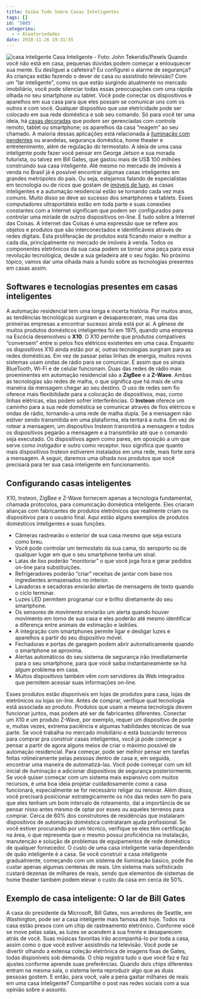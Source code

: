 ```yaml
---
title: Saiba Tudo Sobre Casas Inteligentes
tags: []
id: '5885'
categories:
  - - Aleatoriedades
date: 2018-11-26 19:31:55
---
```


![casa inteligente](http://natalia.blog.br/wp-content/uploads/2018/11/casa-inteligente.jpg "casa inteligente") Casa Inteligente - Foto: John Tekeridis/Pexels Quando você não está em casa, pequenas dúvidas podem começar a enlouquecer sua mente. Eu desliguei a cafeteira? Eu configurei o alarme de segurança? As crianças estão fazendo o dever de casa ou assistindo televisão? Com um "lar inteligente", como os que estão surgindo atualmente no mercado imobiliário, você pode silenciar todas essas preocupações com uma rápida olhada no seu smartphone ou tablet. Você pode conectar os dispositivos e aparelhos em sua casa para que eles possam se comunicar uns com os outros e com você. Qualquer dispositivo que use eletricidade pode ser colocado em sua rede doméstica e sob seu comando. Só para você ter uma ideia, há [casas decoradas](https://www.decoracaoweb.com.br/casas/vantagens-de-morar-em-casa/) que podem ser gerenciadas com controle remoto, tablet ou smartphone; os aparelhos da casa “reagem” ao seu chamado. A maioria dessas aplicações está relacionada à [iluminação com pendentes](https://www.decoracaoweb.com.br/dicas-e-reformas/decoracao-com-pendentes/) ou arandelas, segurança doméstica, home theater e entretenimento, além de regulação do termostato. A ideia de uma casa inteligente pode fazer você pensar em George Jetson e sua morada futurista, ou talvez em Bill Gates, que gastou mais de US$ 100 milhões construindo sua casa inteligente.  Até mesmo no mercado de imóveis à venda no Brasil já é possível encontrar algumas casas inteligentes em grandes metrópoles do país. Ou seja, estejamos falando de especialistas em tecnologia ou de ricos que gostam de [imóveis de luxo](https://www.decoracaoweb.com.br/casas/casas-dos-sonhos/), as casas inteligentes e a automação residencial estão se tornando cada vez mais comuns. Muito disso se deve ao sucesso dos smartphones e tablets. Esses computadores ultraportáteis estão em toda parte e suas conexões constantes com a Internet significam que podem ser configurados para controlar uma miríade de outros dispositivos on-line. É tudo sobre a Internet das Coisas. A Internet das Coisas é uma expressão que se refere aos objetos e produtos que são interconectados e identificáveis através de redes digitais. Esta proliferação de produtos está ficando maior e melhor a cada dia, principalmente no mercado de imóveis à venda.  Todos os componentes eletrônicos da sua casa podem se tornar uma peça para essa revolução tecnológica, desde a sua geladeira até o seu fogão. No próximo tópico, vamos dar uma olhada mais a fundo sobre as tecnologias presentes em casas assim.

## Softwares e tecnologias presentes em casas inteligentes

A automação residencial tem uma longa e incerta história. Por muitos anos, as tendências tecnológicas surgiram e desapareceram, mas uma das primeiras empresas a encontrar sucesso ainda está por aí. A gênese de muitos produtos domésticos inteligentes foi em 1975, quando uma empresa na Escócia desenvolveu o **X10**. O X10 permite que produtos compatíveis “conversem” entre si pelos fios elétricos existentes em uma casa. Enquanto os dispositivos X10 ainda estão por aí, outras tecnologias surgiram para as redes domésticas. Em vez de passar pelas linhas de energia, muitos novos sistemas usam ondas de rádio para se comunicar. É assim que os sinais BlueTooth, Wi-Fi e de celular funcionam. Duas das redes de rádio mais proeminentes em automação residencial são a **ZigBee** e a **Z-Wave**. Ambas as tecnologias são redes de malha, o que significa que há mais de uma maneira da mensagem chegar ao seu destino. O uso de redes sem fio oferece mais flexibilidade para a colocação de dispositivos, mas, como linhas elétricas, elas podem sofrer interferências. O **Insteon** oferece um caminho para a sua rede doméstica se comunicar através de fios elétricos e ondas de rádio, tornando-a uma rede de malha dupla. Se a mensagem não estiver sendo transmitida em uma plataforma, ela tentará a outra. Em vez de rotear a mensagem, um dispositivo Insteon transmitirá a mensagem e todos os dispositivos pegarão a mensagem e a transmitirão até que o comando seja executado. Os dispositivos agem como pares, em oposição a um que serve como instigador e outro como receptor. Isso significa que quanto mais dispositivos Insteon estiverem instalados em uma rede, mais forte será a mensagem. A seguir, daremos uma olhada nos produtos que você precisará para ter sua casa inteligente em funcionamento.

## Configurando casas inteligentes

X10, Insteon, ZigBee e Z-Wave fornecem apenas a tecnologia fundamental, chamada protocolos, para comunicação doméstica inteligente. Eles criaram alianças com fabricantes de produtos eletrônicos que realmente criam os dispositivos para o usuário final. Aqui estão alguns exemplos de produtos domésticos inteligentes e suas funções.  

*   Câmeras rastrearão o exterior de sua casa mesmo que seja escura como breu.
*   Você pode controlar um termostato da sua cama, do aeroporto ou de qualquer lugar em que o seu smartphone tenha um sinal.
*   Latas de lixo poderão “monitorar” o que você joga fora e gerar pedidos on-line para substituições.
*   Refrigeradores poderão “criar” receitas de jantar com base nos ingredientes armazenados no interior.
*   Lavadoras e secadoras enviarão alertas de mensagens de texto quando o ciclo terminar.
*   Luzes LED permitem programar cor e brilho diretamente do seu smartphone.
*   Os sensores de movimento enviarão um alerta quando houver movimento em torno de sua casa e eles poderão até mesmo identificar a diferença entre animais de estimação e ladrões.
*   A integração com smartphones permite ligar e desligar luzes e aparelhos a partir do seu dispositivo móvel.
*   Fechaduras e portas de garagem podem abrir automaticamente quando o smartphone se aproxima.
*   Alertas automáticos do seu sistema de segurança irão imediatamente para o seu smartphone, para que você saiba instantaneamente se há algum problema em casa.
*   Muitos dispositivos também vêm com servidores da Web integrados que permitem acessar suas informações on-line.

Esses produtos estão disponíveis em lojas de produtos para casa, lojas de eletrônicos ou lojas on-line. Antes de comprar, verifique qual tecnologia está associada ao produto. Produtos que usam a mesma tecnologia devem funcionar juntos, mas podem até ser de fabricantes diferentes. Conectar um X10 e um produto Z-Wave, por exemplo, requer um dispositivo de ponte e, muitas vezes, extrema paciência e algumas habilidades técnicas de sua parte. Se você trabalha no mercado imobiliário e está buscando terrenos para comprar pra construir casas inteligentes, você já pode começar a pensar a partir de agora alguns meios de criar o máximo possível de automação residencial. Para começar, pode ser melhor pensar em tarefas feitas rotineiramente pelas pessoas dentro de casa e, em seguida, encontrar uma maneira de automatizá-las. Você pode começar com um kit inicial de iluminação e adicionar dispositivos de segurança posteriormente. Se você quiser começar com um sistema mais expansivo com muitos recursos, é uma boa ideia projetar cuidadosamente como a casa funcionará, especialmente se for necessário religar ou renovar. Além disso, você precisará posicionar estrategicamente os nós das redes sem fio para que eles tenham um bom intervalo de roteamento, daí a importância de se pensar nisso antes mesmo de optar por esses ou aqueles terrenos para comprar. Cerca de 60% dos construtores de residências que instalaram dispositivos de automação doméstica contrataram ajuda profissional. Se você estiver procurando por um técnico, verifique se eles têm certificação na área, o que representa que o mesmo possui proficiência na instalação, manutenção e solução de problemas de equipamentos de rede doméstica de qualquer fornecedor. O custo de uma casa inteligente varia dependendo de quão inteligente é a casa. Se você construir a casa inteligente gradualmente, começando com um sistema de iluminação básico, pode lhe custar apenas algumas centenas de reais. Um sistema mais sofisticado custará dezenas de milhares de reais, sendo que elementos de sistemas de home theater também podem elevar o custo da casa em cerca de 50%.

## Exemplo de casa inteligente: O lar de Bill Gates

A casa do presidente da Microsoft, Bill Gates, nos arredores de Seattle, em Washington, pode ser a casa inteligente mais famosa até hoje. Todos na casa estão presos com um chip de rastreamento eletrônico. Conforme você se move pelas salas, as luzes se acendem à sua frente e desaparecem atrás de você. Suas músicas favoritas irão acompanhá-lo por toda a casa, assim como o que você estiver assistindo na televisão. Você pode se divertir olhando a extensa coleção eletrônica de imagens fixas de Gates, todas disponíveis sob demanda. O chip registra tudo o que você faz e faz ajustes conforme aprende suas preferências. Quando dois chips diferentes entram na mesma sala, o sistema tenta reproduzir algo que as duas pessoas gostem. E então, para você, vale a pena gastar milhares de reais em uma casa inteligente? Compartilhe o post nas redes sociais com a sua opinião sobre o assunto.